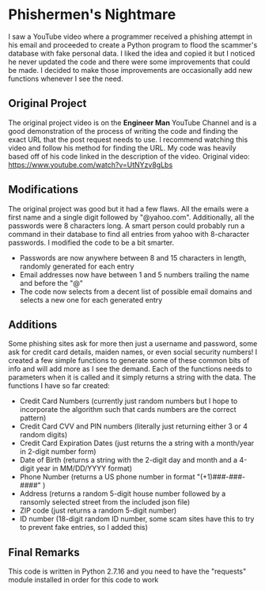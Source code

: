 # Phishermen's Nightmare

I saw a YouTube video where a programmer received a phishing attempt in his email and proceeded to create a Python program to flood the scammer's database with fake personal data. I liked the idea and copied it but I noticed he never updated the code and there were some improvements that could be made. I decided to make those improvements are occasionally add new functions whenever I see the need.


## Original Project

The original project video is on the **Engineer Man** YouTube Channel and is a good demonstration of the process of writing the code and finding the exact URL that the post request needs to use. I recommend watching this video and follow his method for finding the URL. My code was heavily based off of his code linked in the description of the video.
Original video: https://www.youtube.com/watch?v=UtNYzv8gLbs

## Modifications

The original project was good but it had a few flaws. All the emails were a first name and a single digit followed by "@yahoo.com". Additionally, all the passwords were 8 characters long. A smart person could probably run a command in their database to find all entries from yahoo with 8-character passwords. I modified the code to be a bit smarter.
* Passwords are now anywhere between 8 and 15 characters in length, randomly generated for each entry
* Email addresses now have between 1 and 5 numbers trailing the name and before the "@"
* The code now selects from a decent list of possible email domains and selects a new one for each generated entry
## Additions

Some phishing sites ask for more then just a username and password, some ask for credit card details, maiden names, or even social security numbers! I created a few simple functions to generate some of these common bits of info and will add more as I see the demand. Each of the functions needs to parameters when it is called and it simply returns a string with the data. The functions I have so far created:
* Credit Card Numbers (currently just random numbers but I hope to incorporate the algorithm such that cards numbers are the correct pattern)
* Credit Card CVV and PIN numbers (literally just returning either 3 or 4 random digits)
* Credit Card Expiration Dates (just returns the a string with a month/year in 2-digit number form)
* Date of Birth (returns a string with the 2-digit day and month and a 4-digit year in MM/DD/YYYY format)
* Phone Number (returns a US phone number in format "(+1)###-###-####" )
* Address (returns a random 5-digit house number followed by a ransomly selected street from the included json file)
* ZIP code (just returns a random 5-digit number)
* ID number (18-digit random ID number, some scam sites have this to try to prevent fake entries, so I added this)

## Final Remarks
This code is written in Python 2.7.16 and you need to have the "requests" module installed in order for this code to work
